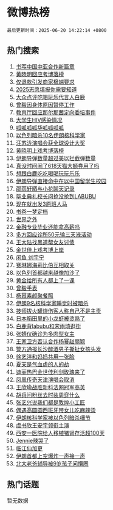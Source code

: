 # 微博热榜

`最后更新时间：2025-06-20 14:22:14 +0800`

## 热门搜索

1. [书写中国中亚合作新篇章](https://m.weibo.cn/search?containerid=100103type%3D1%26t%3D10%26q%3D%23%E4%B9%A6%E5%86%99%E4%B8%AD%E5%9B%BD%E4%B8%AD%E4%BA%9A%E5%90%88%E4%BD%9C%E6%96%B0%E7%AF%87%E7%AB%A0%23&stream_entry_id=51&isnewpage=1&extparam=seat%3D1%26cate%3D10103%26q%3D%2523%25E4%25B9%25A6%25E5%2586%2599%25E4%25B8%25AD%25E5%259B%25BD%25E4%25B8%25AD%25E4%25BA%259A%25E5%2590%2588%25E4%25BD%259C%25E6%2596%25B0%25E7%25AF%2587%25E7%25AB%25A0%2523%26stream_entry_id%3D51%26dgr%3D0%26pos%3D0%26c_type%3D51%26filter_type%3Drealtimehot%26display_time%3D1750400532%26pre_seqid%3D175040053293000559109)
1. [黄晓明回应考博落榜](https://m.weibo.cn/search?containerid=100103type%3D1%26t%3D10%26q%3D%23%E9%BB%84%E6%99%93%E6%98%8E%E5%9B%9E%E5%BA%94%E8%80%83%E5%8D%9A%E8%90%BD%E6%A6%9C%23&stream_entry_id=31&isnewpage=1&extparam=seat%3D1%26cate%3D5001%26dgr%3D0%26stream_entry_id%3D31%26flag%3D1%26pos%3D0%26c_type%3D31%26band_rank%3D1%26filter_type%3Drealtimehot%26q%3D%2523%25E9%25BB%2584%25E6%2599%2593%25E6%2598%258E%25E5%259B%259E%25E5%25BA%2594%25E8%2580%2583%25E5%258D%259A%25E8%2590%25BD%25E6%25A6%259C%2523%26lcate%3D5001%26realpos%3D1%26display_time%3D1750400532%26pre_seqid%3D175040053293000559109)
1. [仅退款引发商家极端要求](https://m.weibo.cn/search?containerid=100103type%3D1%26t%3D10%26q%3D%23%E4%BB%85%E9%80%80%E6%AC%BE%E5%BC%95%E5%8F%91%E5%95%86%E5%AE%B6%E6%9E%81%E7%AB%AF%E8%A6%81%E6%B1%82%23&stream_entry_id=31&isnewpage=1&extparam=seat%3D1%26cate%3D5001%26dgr%3D0%26stream_entry_id%3D31%26flag%3D1%26pos%3D1%26c_type%3D31%26band_rank%3D2%26filter_type%3Drealtimehot%26q%3D%2523%25E4%25BB%2585%25E9%2580%2580%25E6%25AC%25BE%25E5%25BC%2595%25E5%258F%2591%25E5%2595%2586%25E5%25AE%25B6%25E6%259E%2581%25E7%25AB%25AF%25E8%25A6%2581%25E6%25B1%2582%2523%26lcate%3D5001%26realpos%3D2%26display_time%3D1750400532%26pre_seqid%3D175040053293000559109)
1. [2025志愿填报你需要知道](https://m.weibo.cn/search?containerid=100103type%3D1%26t%3D10%26q%3D%232025%E5%BF%97%E6%84%BF%E5%A1%AB%E6%8A%A5%E4%BD%A0%E9%9C%80%E8%A6%81%E7%9F%A5%E9%81%93%23&stream_entry_id=31&isnewpage=1&extparam=seat%3D1%26cate%3D5001%26dgr%3D0%26stream_entry_id%3D31%26flag%3D0%26pos%3D2%26c_type%3D31%26band_rank%3D3%26filter_type%3Drealtimehot%26q%3D%25232025%25E5%25BF%2597%25E6%2584%25BF%25E5%25A1%25AB%25E6%258A%25A5%25E4%25BD%25A0%25E9%259C%2580%25E8%25A6%2581%25E7%259F%25A5%25E9%2581%2593%2523%26lcate%3D5001%26realpos%3D3%26display_time%3D1750400532%26pre_seqid%3D175040053293000559109)
1. [大众点评吃喝玩乐代言人白鹿](https://m.weibo.cn/search?containerid=100103type%3D1%26t%3D10%26q%3D%23%E5%A4%A7%E4%BC%97%E7%82%B9%E8%AF%84%E5%90%83%E5%96%9D%E7%8E%A9%E4%B9%90%E4%BB%A3%E8%A8%80%E4%BA%BA%E7%99%BD%E9%B9%BF%23&stream_entry_id=31&isnewpage=1&extparam=seat%3D1%26cate%3D5001%26dgr%3D0%26pos%3D3%26topic_ad%3D1%26adid%3D290624%26lcate%3D5001%26stream_entry_id%3D31%26band_rank%3D4%26filter_type%3Drealtimehot%26q%3D%2523%25E5%25A4%25A7%25E4%25BC%2597%25E7%2582%25B9%25E8%25AF%2584%25E5%2590%2583%25E5%2596%259D%25E7%258E%25A9%25E4%25B9%2590%25E4%25BB%25A3%25E8%25A8%2580%25E4%25BA%25BA%25E7%2599%25BD%25E9%25B9%25BF%2523%26c_type%3D31%26is_ad_pos%3D1%26display_time%3D1750400532%26pre_seqid%3D175040053293000559109)
1. [曾毅因身体原因暂停工作](https://m.weibo.cn/search?containerid=100103type%3D1%26t%3D10%26q%3D%23%E6%9B%BE%E6%AF%85%E5%9B%A0%E8%BA%AB%E4%BD%93%E5%8E%9F%E5%9B%A0%E6%9A%82%E5%81%9C%E5%B7%A5%E4%BD%9C%23&stream_entry_id=31&isnewpage=1&extparam=seat%3D1%26cate%3D5001%26dgr%3D0%26stream_entry_id%3D31%26flag%3D2%26pos%3D4%26c_type%3D31%26band_rank%3D4%26filter_type%3Drealtimehot%26q%3D%2523%25E6%259B%25BE%25E6%25AF%2585%25E5%259B%25A0%25E8%25BA%25AB%25E4%25BD%2593%25E5%258E%259F%25E5%259B%25A0%25E6%259A%2582%25E5%2581%259C%25E5%25B7%25A5%25E4%25BD%259C%2523%26lcate%3D5001%26realpos%3D4%26display_time%3D1750400532%26pre_seqid%3D175040053293000559109)
1. [教育厅回应那尔那茜定向委培事件](https://m.weibo.cn/search?containerid=100103type%3D1%26t%3D10%26q%3D%23%E6%95%99%E8%82%B2%E5%8E%85%E5%9B%9E%E5%BA%94%E9%82%A3%E5%B0%94%E9%82%A3%E8%8C%9C%E5%AE%9A%E5%90%91%E5%A7%94%E5%9F%B9%E4%BA%8B%E4%BB%B6%23&stream_entry_id=31&isnewpage=1&extparam=seat%3D1%26cate%3D5001%26dgr%3D0%26stream_entry_id%3D31%26flag%3D0%26pos%3D5%26c_type%3D31%26band_rank%3D5%26filter_type%3Drealtimehot%26q%3D%2523%25E6%2595%2599%25E8%2582%25B2%25E5%258E%2585%25E5%259B%259E%25E5%25BA%2594%25E9%2582%25A3%25E5%25B0%2594%25E9%2582%25A3%25E8%258C%259C%25E5%25AE%259A%25E5%2590%2591%25E5%25A7%2594%25E5%259F%25B9%25E4%25BA%258B%25E4%25BB%25B6%2523%26lcate%3D5001%26realpos%3D5%26display_time%3D1750400532%26pre_seqid%3D175040053293000559109)
1. [大学生HIV感染情况](https://m.weibo.cn/search?containerid=100103type%3D1%26t%3D10%26q%3D%E5%A4%A7%E5%AD%A6%E7%94%9FHIV%E6%84%9F%E6%9F%93%E6%83%85%E5%86%B5&stream_entry_id=31&isnewpage=1&extparam=seat%3D1%26cate%3D5001%26dgr%3D0%26stream_entry_id%3D31%26flag%3D2%26pos%3D6%26c_type%3D31%26band_rank%3D6%26filter_type%3Drealtimehot%26q%3D%25E5%25A4%25A7%25E5%25AD%25A6%25E7%2594%259FHIV%25E6%2584%259F%25E6%259F%2593%25E6%2583%2585%25E5%2586%25B5%26lcate%3D5001%26realpos%3D6%26display_time%3D1750400532%26pre_seqid%3D175040053293000559109)
1. [呱呱呱呱华呱呱呱呱](https://m.weibo.cn/search?containerid=100103type%3D1%26t%3D10%26q%3D%23%E5%91%B1%E5%91%B1%E5%91%B1%E5%91%B1%E5%8D%8E%E5%91%B1%E5%91%B1%E5%91%B1%E5%91%B1%23&stream_entry_id=31&isnewpage=1&extparam=seat%3D1%26cate%3D5001%26dgr%3D0%26pos%3D7%26topic_ad%3D1%26adid%3D290622%26lcate%3D5001%26stream_entry_id%3D31%26band_rank%3D7%26filter_type%3Drealtimehot%26q%3D%2523%25E5%2591%25B1%25E5%2591%25B1%25E5%2591%25B1%25E5%2591%25B1%25E5%258D%258E%25E5%2591%25B1%25E5%2591%25B1%25E5%2591%25B1%25E5%2591%25B1%2523%26c_type%3D31%26is_ad_pos%3D1%26display_time%3D1750400532%26pre_seqid%3D175040053293000559109)
1. [以色列暗杀10名伊朗核科学家](https://m.weibo.cn/search?containerid=100103type%3D1%26t%3D10%26q%3D%23%E4%BB%A5%E8%89%B2%E5%88%97%E6%9A%97%E6%9D%8010%E5%90%8D%E4%BC%8A%E6%9C%97%E6%A0%B8%E7%A7%91%E5%AD%A6%E5%AE%B6%23&stream_entry_id=31&isnewpage=1&extparam=seat%3D1%26cate%3D5001%26dgr%3D0%26stream_entry_id%3D31%26flag%3D0%26pos%3D8%26c_type%3D31%26band_rank%3D7%26filter_type%3Drealtimehot%26q%3D%2523%25E4%25BB%25A5%25E8%2589%25B2%25E5%2588%2597%25E6%259A%2597%25E6%259D%258010%25E5%2590%258D%25E4%25BC%258A%25E6%259C%2597%25E6%25A0%25B8%25E7%25A7%2591%25E5%25AD%25A6%25E5%25AE%25B6%2523%26lcate%3D5001%26realpos%3D7%26display_time%3D1750400532%26pre_seqid%3D175040053293000559109)
1. [汪苏泷演唱会获全球设计大奖](https://m.weibo.cn/search?containerid=100103type%3D1%26t%3D10%26q%3D%23%E6%B1%AA%E8%8B%8F%E6%B3%B7%E6%BC%94%E5%94%B1%E4%BC%9A%E8%8E%B7%E5%85%A8%E7%90%83%E8%AE%BE%E8%AE%A1%E5%A4%A7%E5%A5%96%23&stream_entry_id=31&isnewpage=1&extparam=seat%3D1%26cate%3D5001%26dgr%3D0%26stream_entry_id%3D31%26flag%3D0%26pos%3D9%26c_type%3D31%26band_rank%3D8%26filter_type%3Drealtimehot%26q%3D%2523%25E6%25B1%25AA%25E8%258B%258F%25E6%25B3%25B7%25E6%25BC%2594%25E5%2594%25B1%25E4%25BC%259A%25E8%258E%25B7%25E5%2585%25A8%25E7%2590%2583%25E8%25AE%25BE%25E8%25AE%25A1%25E5%25A4%25A7%25E5%25A5%2596%2523%26lcate%3D5001%26realpos%3D8%26display_time%3D1750400532%26pre_seqid%3D175040053293000559109)
1. [黄晓明上戏考博落榜](https://m.weibo.cn/search?containerid=100103type%3D1%26t%3D10%26q%3D%23%E9%BB%84%E6%99%93%E6%98%8E%E4%B8%8A%E6%88%8F%E8%80%83%E5%8D%9A%E8%90%BD%E6%A6%9C%23&stream_entry_id=31&isnewpage=1&extparam=seat%3D1%26cate%3D5001%26dgr%3D0%26stream_entry_id%3D31%26flag%3D0%26pos%3D10%26c_type%3D31%26band_rank%3D9%26filter_type%3Drealtimehot%26q%3D%2523%25E9%25BB%2584%25E6%2599%2593%25E6%2598%258E%25E4%25B8%258A%25E6%2588%258F%25E8%2580%2583%25E5%258D%259A%25E8%2590%25BD%25E6%25A6%259C%2523%26lcate%3D5001%26realpos%3D9%26display_time%3D1750400532%26pre_seqid%3D175040053293000559109)
1. [伊朗导弹数量超过美以拦截弹数量](https://m.weibo.cn/search?containerid=100103type%3D1%26t%3D10%26q%3D%23%E4%BC%8A%E6%9C%97%E5%AF%BC%E5%BC%B9%E6%95%B0%E9%87%8F%E8%B6%85%E8%BF%87%E7%BE%8E%E4%BB%A5%E6%8B%A6%E6%88%AA%E5%BC%B9%E6%95%B0%E9%87%8F%23&stream_entry_id=31&isnewpage=1&extparam=seat%3D1%26cate%3D5001%26dgr%3D0%26stream_entry_id%3D31%26flag%3D0%26pos%3D11%26c_type%3D31%26band_rank%3D10%26filter_type%3Drealtimehot%26q%3D%2523%25E4%25BC%258A%25E6%259C%2597%25E5%25AF%25BC%25E5%25BC%25B9%25E6%2595%25B0%25E9%2587%258F%25E8%25B6%2585%25E8%25BF%2587%25E7%25BE%258E%25E4%25BB%25A5%25E6%258B%25A6%25E6%2588%25AA%25E5%25BC%25B9%25E6%2595%25B0%25E9%2587%258F%2523%26lcate%3D5001%26realpos%3D10%26display_time%3D1750400532%26pre_seqid%3D175040053293000559109)
1. [真没时间闹了618天猫大额券用了吗](https://m.weibo.cn/search?containerid=100103type%3D1%26t%3D10%26q%3D%23%E7%9C%9F%E6%B2%A1%E6%97%B6%E9%97%B4%E9%97%B9%E4%BA%86618%E5%A4%A9%E7%8C%AB%E5%A4%A7%E9%A2%9D%E5%88%B8%E7%94%A8%E4%BA%86%E5%90%97%23&stream_entry_id=31&isnewpage=1&extparam=seat%3D1%26cate%3D5001%26dgr%3D0%26stream_entry_id%3D31%26flag%3D1%26pos%3D12%26c_type%3D31%26band_rank%3D11%26filter_type%3Drealtimehot%26q%3D%2523%25E7%259C%259F%25E6%25B2%25A1%25E6%2597%25B6%25E9%2597%25B4%25E9%2597%25B9%25E4%25BA%2586618%25E5%25A4%25A9%25E7%258C%25AB%25E5%25A4%25A7%25E9%25A2%259D%25E5%2588%25B8%25E7%2594%25A8%25E4%25BA%2586%25E5%2590%2597%2523%26lcate%3D5001%26realpos%3D11%26display_time%3D1750400532%26pre_seqid%3D175040053293000559109)
1. [想跟白鹿吃吃喝喝玩玩乐乐](https://m.weibo.cn/search?containerid=100103type%3D1%26t%3D10%26q%3D%23%E6%83%B3%E8%B7%9F%E7%99%BD%E9%B9%BF%E5%90%83%E5%90%83%E5%96%9D%E5%96%9D%E7%8E%A9%E7%8E%A9%E4%B9%90%E4%B9%90%23&stream_entry_id=31&isnewpage=1&extparam=seat%3D1%26cate%3D5001%26dgr%3D0%26stream_entry_id%3D31%26flag%3D1%26pos%3D13%26c_type%3D31%26band_rank%3D12%26filter_type%3Drealtimehot%26q%3D%2523%25E6%2583%25B3%25E8%25B7%259F%25E7%2599%25BD%25E9%25B9%25BF%25E5%2590%2583%25E5%2590%2583%25E5%2596%259D%25E5%2596%259D%25E7%258E%25A9%25E7%258E%25A9%25E4%25B9%2590%25E4%25B9%2590%2523%26lcate%3D5001%26realpos%3D12%26display_time%3D1750400532%26pre_seqid%3D175040053293000559109)
1. [伊朗导弹直接命中在以中国留学生校园](https://m.weibo.cn/search?containerid=100103type%3D1%26t%3D10%26q%3D%23%E4%BC%8A%E6%9C%97%E5%AF%BC%E5%BC%B9%E7%9B%B4%E6%8E%A5%E5%91%BD%E4%B8%AD%E5%9C%A8%E4%BB%A5%E4%B8%AD%E5%9B%BD%E7%95%99%E5%AD%A6%E7%94%9F%E6%A0%A1%E5%9B%AD%23&stream_entry_id=31&isnewpage=1&extparam=seat%3D1%26cate%3D5001%26dgr%3D0%26stream_entry_id%3D31%26flag%3D1%26pos%3D14%26c_type%3D31%26band_rank%3D13%26filter_type%3Drealtimehot%26q%3D%2523%25E4%25BC%258A%25E6%259C%2597%25E5%25AF%25BC%25E5%25BC%25B9%25E7%259B%25B4%25E6%258E%25A5%25E5%2591%25BD%25E4%25B8%25AD%25E5%259C%25A8%25E4%25BB%25A5%25E4%25B8%25AD%25E5%259B%25BD%25E7%2595%2599%25E5%25AD%25A6%25E7%2594%259F%25E6%25A0%25A1%25E5%259B%25AD%2523%26lcate%3D5001%26realpos%3D13%26display_time%3D1750400532%26pre_seqid%3D175040053293000559109)
1. [邵雨轩晒与小花聊天记录](https://m.weibo.cn/search?containerid=100103type%3D1%26t%3D10%26q%3D%23%E9%82%B5%E9%9B%A8%E8%BD%A9%E6%99%92%E4%B8%8E%E5%B0%8F%E8%8A%B1%E8%81%8A%E5%A4%A9%E8%AE%B0%E5%BD%95%23&stream_entry_id=31&isnewpage=1&extparam=seat%3D1%26cate%3D5001%26dgr%3D0%26stream_entry_id%3D31%26flag%3D1%26pos%3D15%26c_type%3D31%26band_rank%3D14%26filter_type%3Drealtimehot%26q%3D%2523%25E9%2582%25B5%25E9%259B%25A8%25E8%25BD%25A9%25E6%2599%2592%25E4%25B8%258E%25E5%25B0%258F%25E8%258A%25B1%25E8%2581%258A%25E5%25A4%25A9%25E8%25AE%25B0%25E5%25BD%2595%2523%26lcate%3D5001%26realpos%3D14%26display_time%3D1750400532%26pre_seqid%3D175040053293000559109)
1. [毕业典礼校长问抢没抢到LABUBU](https://m.weibo.cn/search?containerid=100103type%3D1%26t%3D10%26q%3D%23%E6%AF%95%E4%B8%9A%E5%85%B8%E7%A4%BC%E6%A0%A1%E9%95%BF%E9%97%AE%E6%8A%A2%E6%B2%A1%E6%8A%A2%E5%88%B0LABUBU%23&stream_entry_id=31&isnewpage=1&extparam=seat%3D1%26cate%3D5001%26dgr%3D0%26stream_entry_id%3D31%26flag%3D1%26pos%3D16%26c_type%3D31%26band_rank%3D15%26filter_type%3Drealtimehot%26q%3D%2523%25E6%25AF%2595%25E4%25B8%259A%25E5%2585%25B8%25E7%25A4%25BC%25E6%25A0%25A1%25E9%2595%25BF%25E9%2597%25AE%25E6%258A%25A2%25E6%25B2%25A1%25E6%258A%25A2%25E5%2588%25B0LABUBU%2523%26lcate%3D5001%26realpos%3D15%26display_time%3D1750400532%26pre_seqid%3D175040053293000559109)
1. [现在就出发3原班人马](https://m.weibo.cn/search?containerid=100103type%3D1%26t%3D10%26q%3D%E7%8E%B0%E5%9C%A8%E5%B0%B1%E5%87%BA%E5%8F%913%E5%8E%9F%E7%8F%AD%E4%BA%BA%E9%A9%AC&stream_entry_id=31&isnewpage=1&extparam=seat%3D1%26cate%3D5001%26dgr%3D0%26stream_entry_id%3D31%26flag%3D0%26pos%3D17%26c_type%3D31%26band_rank%3D16%26filter_type%3Drealtimehot%26q%3D%25E7%258E%25B0%25E5%259C%25A8%25E5%25B0%25B1%25E5%2587%25BA%25E5%258F%25913%25E5%258E%259F%25E7%258F%25AD%25E4%25BA%25BA%25E9%25A9%25AC%26lcate%3D5001%26realpos%3D16%26display_time%3D1750400532%26pre_seqid%3D175040053293000559109)
1. [书卷一梦定档](https://m.weibo.cn/search?containerid=100103type%3D1%26t%3D10%26q%3D%23%E4%B9%A6%E5%8D%B7%E4%B8%80%E6%A2%A6%E5%AE%9A%E6%A1%A3%23&stream_entry_id=31&isnewpage=1&extparam=seat%3D1%26cate%3D5001%26dgr%3D0%26stream_entry_id%3D31%26flag%3D0%26pos%3D18%26c_type%3D31%26band_rank%3D17%26filter_type%3Drealtimehot%26q%3D%2523%25E4%25B9%25A6%25E5%258D%25B7%25E4%25B8%2580%25E6%25A2%25A6%25E5%25AE%259A%25E6%25A1%25A3%2523%26lcate%3D5001%26realpos%3D17%26display_time%3D1750400532%26pre_seqid%3D175040053293000559109)
1. [世界之外](https://m.weibo.cn/search?containerid=100103type%3D1%26t%3D10%26q%3D%E4%B8%96%E7%95%8C%E4%B9%8B%E5%A4%96&stream_entry_id=31&isnewpage=1&extparam=seat%3D1%26cate%3D5001%26dgr%3D0%26stream_entry_id%3D31%26flag%3D1%26pos%3D19%26c_type%3D31%26band_rank%3D18%26filter_type%3Drealtimehot%26q%3D%25E4%25B8%2596%25E7%2595%258C%25E4%25B9%258B%25E5%25A4%2596%26lcate%3D5001%26realpos%3D18%26display_time%3D1750400532%26pre_seqid%3D175040053293000559109)
1. [金融专业毕业还能拿高薪吗](https://m.weibo.cn/search?containerid=100103type%3D1%26t%3D10%26q%3D%E9%87%91%E8%9E%8D%E4%B8%93%E4%B8%9A%E6%AF%95%E4%B8%9A%E8%BF%98%E8%83%BD%E6%8B%BF%E9%AB%98%E8%96%AA%E5%90%97&stream_entry_id=31&isnewpage=1&extparam=seat%3D1%26cate%3D5001%26dgr%3D0%26stream_entry_id%3D31%26flag%3D1%26pos%3D20%26c_type%3D31%26band_rank%3D19%26filter_type%3Drealtimehot%26q%3D%25E9%2587%2591%25E8%259E%258D%25E4%25B8%2593%25E4%25B8%259A%25E6%25AF%2595%25E4%25B8%259A%25E8%25BF%2598%25E8%2583%25BD%25E6%258B%25BF%25E9%25AB%2598%25E8%2596%25AA%25E5%2590%2597%26lcate%3D5001%26realpos%3D19%26display_time%3D1750400532%26pre_seqid%3D175040053293000559109)
1. [多方回应诊所50元输三天液活动](https://m.weibo.cn/search?containerid=100103type%3D1%26t%3D10%26q%3D%23%E5%A4%9A%E6%96%B9%E5%9B%9E%E5%BA%94%E8%AF%8A%E6%89%8050%E5%85%83%E8%BE%93%E4%B8%89%E5%A4%A9%E6%B6%B2%E6%B4%BB%E5%8A%A8%23&stream_entry_id=31&isnewpage=1&extparam=seat%3D1%26cate%3D5001%26dgr%3D0%26stream_entry_id%3D31%26flag%3D1%26pos%3D21%26c_type%3D31%26band_rank%3D20%26filter_type%3Drealtimehot%26q%3D%2523%25E5%25A4%259A%25E6%2596%25B9%25E5%259B%259E%25E5%25BA%2594%25E8%25AF%258A%25E6%2589%258050%25E5%2585%2583%25E8%25BE%2593%25E4%25B8%2589%25E5%25A4%25A9%25E6%25B6%25B2%25E6%25B4%25BB%25E5%258A%25A8%2523%26lcate%3D5001%26realpos%3D20%26display_time%3D1750400532%26pre_seqid%3D175040053293000559109)
1. [王大陆找黑道帮女友讨债](https://m.weibo.cn/search?containerid=100103type%3D1%26t%3D10%26q%3D%23%E7%8E%8B%E5%A4%A7%E9%99%86%E6%89%BE%E9%BB%91%E9%81%93%E5%B8%AE%E5%A5%B3%E5%8F%8B%E8%AE%A8%E5%80%BA%23&stream_entry_id=31&isnewpage=1&extparam=seat%3D1%26cate%3D5001%26dgr%3D0%26stream_entry_id%3D31%26flag%3D2%26pos%3D22%26c_type%3D31%26band_rank%3D21%26filter_type%3Drealtimehot%26q%3D%2523%25E7%258E%258B%25E5%25A4%25A7%25E9%2599%2586%25E6%2589%25BE%25E9%25BB%2591%25E9%2581%2593%25E5%25B8%25AE%25E5%25A5%25B3%25E5%258F%258B%25E8%25AE%25A8%25E5%2580%25BA%2523%26lcate%3D5001%26realpos%3D21%26display_time%3D1750400532%26pre_seqid%3D175040053293000559109)
1. [金世佳上戏考博上岸](https://m.weibo.cn/search?containerid=100103type%3D1%26t%3D10%26q%3D%23%E9%87%91%E4%B8%96%E4%BD%B3%E4%B8%8A%E6%88%8F%E8%80%83%E5%8D%9A%E4%B8%8A%E5%B2%B8%23&stream_entry_id=31&isnewpage=1&extparam=seat%3D1%26cate%3D5001%26dgr%3D0%26stream_entry_id%3D31%26flag%3D1%26pos%3D23%26c_type%3D31%26band_rank%3D22%26filter_type%3Drealtimehot%26q%3D%2523%25E9%2587%2591%25E4%25B8%2596%25E4%25BD%25B3%25E4%25B8%258A%25E6%2588%258F%25E8%2580%2583%25E5%258D%259A%25E4%25B8%258A%25E5%25B2%25B8%2523%26lcate%3D5001%26realpos%3D22%26display_time%3D1750400532%26pre_seqid%3D175040053293000559109)
1. [闲鱼 刘宇宁](https://m.weibo.cn/search?containerid=100103type%3D1%26t%3D10%26q%3D%E9%97%B2%E9%B1%BC+%E5%88%98%E5%AE%87%E5%AE%81&stream_entry_id=31&isnewpage=1&extparam=seat%3D1%26cate%3D5001%26dgr%3D0%26stream_entry_id%3D31%26flag%3D2%26pos%3D24%26c_type%3D31%26band_rank%3D23%26filter_type%3Drealtimehot%26q%3D%25E9%2597%25B2%25E9%25B1%25BC%2520%25E5%2588%2598%25E5%25AE%2587%25E5%25AE%2581%26lcate%3D5001%26realpos%3D23%26display_time%3D1750400532%26pre_seqid%3D175040053293000559109)
1. [赛琳娜海莉比伯互相取关](https://m.weibo.cn/search?containerid=100103type%3D1%26t%3D10%26q%3D%23%E8%B5%9B%E7%90%B3%E5%A8%9C%E6%B5%B7%E8%8E%89%E6%AF%94%E4%BC%AF%E4%BA%92%E7%9B%B8%E5%8F%96%E5%85%B3%23&stream_entry_id=31&isnewpage=1&extparam=seat%3D1%26cate%3D5001%26dgr%3D0%26stream_entry_id%3D31%26flag%3D1%26pos%3D25%26c_type%3D31%26band_rank%3D24%26filter_type%3Drealtimehot%26q%3D%2523%25E8%25B5%259B%25E7%2590%25B3%25E5%25A8%259C%25E6%25B5%25B7%25E8%258E%2589%25E6%25AF%2594%25E4%25BC%25AF%25E4%25BA%2592%25E7%259B%25B8%25E5%258F%2596%25E5%2585%25B3%2523%26lcate%3D5001%26realpos%3D24%26display_time%3D1750400532%26pre_seqid%3D175040053293000559109)
1. [以色列首都越来越像加沙了](https://m.weibo.cn/search?containerid=100103type%3D1%26t%3D10%26q%3D%E4%BB%A5%E8%89%B2%E5%88%97%E9%A6%96%E9%83%BD%E8%B6%8A%E6%9D%A5%E8%B6%8A%E5%83%8F%E5%8A%A0%E6%B2%99%E4%BA%86&stream_entry_id=31&isnewpage=1&extparam=seat%3D1%26cate%3D5001%26dgr%3D0%26stream_entry_id%3D31%26flag%3D0%26pos%3D26%26c_type%3D31%26band_rank%3D25%26filter_type%3Drealtimehot%26q%3D%25E4%25BB%25A5%25E8%2589%25B2%25E5%2588%2597%25E9%25A6%2596%25E9%2583%25BD%25E8%25B6%258A%25E6%259D%25A5%25E8%25B6%258A%25E5%2583%258F%25E5%258A%25A0%25E6%25B2%2599%25E4%25BA%2586%26lcate%3D5001%26realpos%3D25%26display_time%3D1750400532%26pre_seqid%3D175040053293000559109)
1. [黄金给所有人都上了一课](https://m.weibo.cn/search?containerid=100103type%3D1%26t%3D10%26q%3D%E9%BB%84%E9%87%91%E7%BB%99%E6%89%80%E6%9C%89%E4%BA%BA%E9%83%BD%E4%B8%8A%E4%BA%86%E4%B8%80%E8%AF%BE&stream_entry_id=31&isnewpage=1&extparam=seat%3D1%26cate%3D5001%26dgr%3D0%26stream_entry_id%3D31%26flag%3D0%26pos%3D27%26c_type%3D31%26band_rank%3D26%26filter_type%3Drealtimehot%26q%3D%25E9%25BB%2584%25E9%2587%2591%25E7%25BB%2599%25E6%2589%2580%25E6%259C%2589%25E4%25BA%25BA%25E9%2583%25BD%25E4%25B8%258A%25E4%25BA%2586%25E4%25B8%2580%25E8%25AF%25BE%26lcate%3D5001%26realpos%3D26%26display_time%3D1750400532%26pre_seqid%3D175040053293000559109)
1. [曾毅手表](https://m.weibo.cn/search?containerid=100103type%3D1%26t%3D10%26q%3D%E6%9B%BE%E6%AF%85%E6%89%8B%E8%A1%A8&stream_entry_id=31&isnewpage=1&extparam=seat%3D1%26cate%3D5001%26dgr%3D0%26stream_entry_id%3D31%26flag%3D0%26pos%3D28%26c_type%3D31%26band_rank%3D27%26filter_type%3Drealtimehot%26q%3D%25E6%259B%25BE%25E6%25AF%2585%25E6%2589%258B%25E8%25A1%25A8%26lcate%3D5001%26realpos%3D27%26display_time%3D1750400532%26pre_seqid%3D175040053293000559109)
1. [杨幂素颜聚餐照](https://m.weibo.cn/search?containerid=100103type%3D1%26t%3D10%26q%3D%23%E6%9D%A8%E5%B9%82%E7%B4%A0%E9%A2%9C%E8%81%9A%E9%A4%90%E7%85%A7%23&stream_entry_id=31&isnewpage=1&extparam=seat%3D1%26cate%3D5001%26dgr%3D0%26stream_entry_id%3D31%26flag%3D1%26pos%3D29%26c_type%3D31%26band_rank%3D28%26filter_type%3Drealtimehot%26q%3D%2523%25E6%259D%25A8%25E5%25B9%2582%25E7%25B4%25A0%25E9%25A2%259C%25E8%2581%259A%25E9%25A4%2590%25E7%2585%25A7%2523%26lcate%3D5001%26realpos%3D28%26display_time%3D1750400532%26pre_seqid%3D175040053293000559109)
1. [伊朗9名核科学家睡觉时被暗杀](https://m.weibo.cn/search?containerid=100103type%3D1%26t%3D10%26q%3D%23%E4%BC%8A%E6%9C%979%E5%90%8D%E6%A0%B8%E7%A7%91%E5%AD%A6%E5%AE%B6%E7%9D%A1%E8%A7%89%E6%97%B6%E8%A2%AB%E6%9A%97%E6%9D%80%23&stream_entry_id=31&isnewpage=1&extparam=seat%3D1%26cate%3D5001%26dgr%3D0%26stream_entry_id%3D31%26flag%3D0%26pos%3D30%26c_type%3D31%26band_rank%3D29%26filter_type%3Drealtimehot%26q%3D%2523%25E4%25BC%258A%25E6%259C%25979%25E5%2590%258D%25E6%25A0%25B8%25E7%25A7%2591%25E5%25AD%25A6%25E5%25AE%25B6%25E7%259D%25A1%25E8%25A7%2589%25E6%2597%25B6%25E8%25A2%25AB%25E6%259A%2597%25E6%259D%2580%2523%26lcate%3D5001%26realpos%3D29%26display_time%3D1750400532%26pre_seqid%3D175040053293000559109)
1. [技师拔火罐烧伤客人称自己不是主责](https://m.weibo.cn/search?containerid=100103type%3D1%26t%3D10%26q%3D%23%E6%8A%80%E5%B8%88%E6%8B%94%E7%81%AB%E7%BD%90%E7%83%A7%E4%BC%A4%E5%AE%A2%E4%BA%BA%E7%A7%B0%E8%87%AA%E5%B7%B1%E4%B8%8D%E6%98%AF%E4%B8%BB%E8%B4%A3%23&stream_entry_id=31&isnewpage=1&extparam=seat%3D1%26cate%3D5001%26dgr%3D0%26stream_entry_id%3D31%26flag%3D1%26pos%3D31%26c_type%3D31%26band_rank%3D30%26filter_type%3Drealtimehot%26q%3D%2523%25E6%258A%2580%25E5%25B8%2588%25E6%258B%2594%25E7%2581%25AB%25E7%25BD%2590%25E7%2583%25A7%25E4%25BC%25A4%25E5%25AE%25A2%25E4%25BA%25BA%25E7%25A7%25B0%25E8%2587%25AA%25E5%25B7%25B1%25E4%25B8%258D%25E6%2598%25AF%25E4%25B8%25BB%25E8%25B4%25A3%2523%26lcate%3D5001%26realpos%3D30%26display_time%3D1750400532%26pre_seqid%3D175040053293000559109)
1. [日本稻田里的小龙虾被烫熟了](https://m.weibo.cn/search?containerid=100103type%3D1%26t%3D10%26q%3D%23%E6%97%A5%E6%9C%AC%E7%A8%BB%E7%94%B0%E9%87%8C%E7%9A%84%E5%B0%8F%E9%BE%99%E8%99%BE%E8%A2%AB%E7%83%AB%E7%86%9F%E4%BA%86%23&stream_entry_id=31&isnewpage=1&extparam=seat%3D1%26cate%3D5001%26dgr%3D0%26stream_entry_id%3D31%26flag%3D0%26pos%3D32%26c_type%3D31%26band_rank%3D31%26filter_type%3Drealtimehot%26q%3D%2523%25E6%2597%25A5%25E6%259C%25AC%25E7%25A8%25BB%25E7%2594%25B0%25E9%2587%258C%25E7%259A%2584%25E5%25B0%258F%25E9%25BE%2599%25E8%2599%25BE%25E8%25A2%25AB%25E7%2583%25AB%25E7%2586%259F%25E4%25BA%2586%2523%26lcate%3D5001%26realpos%3D31%26display_time%3D1750400532%26pre_seqid%3D175040053293000559109)
1. [白鹿背labubu和宋雨琦逛街](https://m.weibo.cn/search?containerid=100103type%3D1%26t%3D10%26q%3D%23%E7%99%BD%E9%B9%BF%E8%83%8Clabubu%E5%92%8C%E5%AE%8B%E9%9B%A8%E7%90%A6%E9%80%9B%E8%A1%97%23&stream_entry_id=31&isnewpage=1&extparam=seat%3D1%26cate%3D5001%26dgr%3D0%26stream_entry_id%3D31%26flag%3D1%26pos%3D33%26c_type%3D31%26band_rank%3D32%26filter_type%3Drealtimehot%26q%3D%2523%25E7%2599%25BD%25E9%25B9%25BF%25E8%2583%258Clabubu%25E5%2592%258C%25E5%25AE%258B%25E9%259B%25A8%25E7%2590%25A6%25E9%2580%259B%25E8%25A1%2597%2523%26lcate%3D5001%26realpos%3D32%26display_time%3D1750400532%26pre_seqid%3D175040053293000559109)
1. [张婧仪确诊为多肉型女主](https://m.weibo.cn/search?containerid=100103type%3D1%26t%3D10%26q%3D%E5%BC%A0%E5%A9%A7%E4%BB%AA%E7%A1%AE%E8%AF%8A%E4%B8%BA%E5%A4%9A%E8%82%89%E5%9E%8B%E5%A5%B3%E4%B8%BB&stream_entry_id=31&isnewpage=1&extparam=seat%3D1%26cate%3D5001%26dgr%3D0%26stream_entry_id%3D31%26flag%3D1%26pos%3D34%26c_type%3D31%26band_rank%3D33%26filter_type%3Drealtimehot%26q%3D%25E5%25BC%25A0%25E5%25A9%25A7%25E4%25BB%25AA%25E7%25A1%25AE%25E8%25AF%258A%25E4%25B8%25BA%25E5%25A4%259A%25E8%2582%2589%25E5%259E%258B%25E5%25A5%25B3%25E4%25B8%25BB%26lcate%3D5001%26realpos%3D33%26display_time%3D1750400532%26pre_seqid%3D175040053293000559109)
1. [王家卫方否认合作杨幂赵丽颖](https://m.weibo.cn/search?containerid=100103type%3D1%26t%3D10%26q%3D%23%E7%8E%8B%E5%AE%B6%E5%8D%AB%E6%96%B9%E5%90%A6%E8%AE%A4%E5%90%88%E4%BD%9C%E6%9D%A8%E5%B9%82%E8%B5%B5%E4%B8%BD%E9%A2%96%23&stream_entry_id=31&isnewpage=1&extparam=seat%3D1%26cate%3D5001%26dgr%3D0%26stream_entry_id%3D31%26flag%3D1%26pos%3D35%26c_type%3D31%26band_rank%3D34%26filter_type%3Drealtimehot%26q%3D%2523%25E7%258E%258B%25E5%25AE%25B6%25E5%258D%25AB%25E6%2596%25B9%25E5%2590%25A6%25E8%25AE%25A4%25E5%2590%2588%25E4%25BD%259C%25E6%259D%25A8%25E5%25B9%2582%25E8%25B5%25B5%25E4%25B8%25BD%25E9%25A2%2596%2523%26lcate%3D5001%26realpos%3D34%26display_time%3D1750400532%26pre_seqid%3D175040053293000559109)
1. [警方通报长沙醉酒男子撕扯女孩头发](https://m.weibo.cn/search?containerid=100103type%3D1%26t%3D10%26q%3D%23%E8%AD%A6%E6%96%B9%E9%80%9A%E6%8A%A5%E9%95%BF%E6%B2%99%E9%86%89%E9%85%92%E7%94%B7%E5%AD%90%E6%92%95%E6%89%AF%E5%A5%B3%E5%AD%A9%E5%A4%B4%E5%8F%91%23&stream_entry_id=31&isnewpage=1&extparam=seat%3D1%26cate%3D5001%26dgr%3D0%26stream_entry_id%3D31%26flag%3D1%26pos%3D36%26c_type%3D31%26band_rank%3D35%26filter_type%3Drealtimehot%26q%3D%2523%25E8%25AD%25A6%25E6%2596%25B9%25E9%2580%259A%25E6%258A%25A5%25E9%2595%25BF%25E6%25B2%2599%25E9%2586%2589%25E9%2585%2592%25E7%2594%25B7%25E5%25AD%2590%25E6%2592%2595%25E6%2589%25AF%25E5%25A5%25B3%25E5%25AD%25A9%25E5%25A4%25B4%25E5%258F%2591%2523%26lcate%3D5001%26realpos%3D35%26display_time%3D1750400532%26pre_seqid%3D175040053293000559109)
1. [徐艺洋和妈妈共用一张脸](https://m.weibo.cn/search?containerid=100103type%3D1%26t%3D10%26q%3D%23%E5%BE%90%E8%89%BA%E6%B4%8B%E5%92%8C%E5%A6%88%E5%A6%88%E5%85%B1%E7%94%A8%E4%B8%80%E5%BC%A0%E8%84%B8%23&stream_entry_id=31&isnewpage=1&extparam=seat%3D1%26cate%3D5001%26dgr%3D0%26stream_entry_id%3D31%26flag%3D1%26pos%3D37%26c_type%3D31%26band_rank%3D36%26filter_type%3Drealtimehot%26q%3D%2523%25E5%25BE%2590%25E8%2589%25BA%25E6%25B4%258B%25E5%2592%258C%25E5%25A6%2588%25E5%25A6%2588%25E5%2585%25B1%25E7%2594%25A8%25E4%25B8%2580%25E5%25BC%25A0%25E8%2584%25B8%2523%26lcate%3D5001%26realpos%3D36%26display_time%3D1750400532%26pre_seqid%3D175040053293000559109)
1. [夏天是气血虚的人的劫](https://m.weibo.cn/search?containerid=100103type%3D1%26t%3D10%26q%3D%E5%A4%8F%E5%A4%A9%E6%98%AF%E6%B0%94%E8%A1%80%E8%99%9A%E7%9A%84%E4%BA%BA%E7%9A%84%E5%8A%AB&stream_entry_id=31&isnewpage=1&extparam=seat%3D1%26cate%3D5001%26dgr%3D0%26stream_entry_id%3D31%26flag%3D0%26pos%3D38%26c_type%3D31%26band_rank%3D37%26filter_type%3Drealtimehot%26q%3D%25E5%25A4%258F%25E5%25A4%25A9%25E6%2598%25AF%25E6%25B0%2594%25E8%25A1%2580%25E8%2599%259A%25E7%259A%2584%25E4%25BA%25BA%25E7%259A%2584%25E5%258A%25AB%26lcate%3D5001%26realpos%3D37%26display_time%3D1750400532%26pre_seqid%3D175040053293000559109)
1. [迪丽热巴金世佳利剑玫瑰来了](https://m.weibo.cn/search?containerid=100103type%3D1%26t%3D10%26q%3D%23%E8%BF%AA%E4%B8%BD%E7%83%AD%E5%B7%B4%E9%87%91%E4%B8%96%E4%BD%B3%E5%88%A9%E5%89%91%E7%8E%AB%E7%91%B0%E6%9D%A5%E4%BA%86%23&stream_entry_id=31&isnewpage=1&extparam=seat%3D1%26cate%3D5001%26dgr%3D0%26stream_entry_id%3D31%26flag%3D0%26pos%3D39%26c_type%3D31%26band_rank%3D38%26filter_type%3Drealtimehot%26q%3D%2523%25E8%25BF%25AA%25E4%25B8%25BD%25E7%2583%25AD%25E5%25B7%25B4%25E9%2587%2591%25E4%25B8%2596%25E4%25BD%25B3%25E5%2588%25A9%25E5%2589%2591%25E7%258E%25AB%25E7%2591%25B0%25E6%259D%25A5%25E4%25BA%2586%2523%26lcate%3D5001%26realpos%3D38%26display_time%3D1750400532%26pre_seqid%3D175040053293000559109)
1. [凤凰传奇天津演唱会取消](https://m.weibo.cn/search?containerid=100103type%3D1%26t%3D10%26q%3D%23%E5%87%A4%E5%87%B0%E4%BC%A0%E5%A5%87%E5%A4%A9%E6%B4%A5%E6%BC%94%E5%94%B1%E4%BC%9A%E5%8F%96%E6%B6%88%23&stream_entry_id=31&isnewpage=1&extparam=seat%3D1%26cate%3D5001%26dgr%3D0%26stream_entry_id%3D31%26flag%3D0%26pos%3D40%26c_type%3D31%26band_rank%3D39%26filter_type%3Drealtimehot%26q%3D%2523%25E5%2587%25A4%25E5%2587%25B0%25E4%25BC%25A0%25E5%25A5%2587%25E5%25A4%25A9%25E6%25B4%25A5%25E6%25BC%2594%25E5%2594%25B1%25E4%25BC%259A%25E5%258F%2596%25E6%25B6%2588%2523%26lcate%3D5001%26realpos%3D39%26display_time%3D1750400532%26pre_seqid%3D175040053293000559109)
1. [王欣瑜战胜新科法网冠军高芙](https://m.weibo.cn/search?containerid=100103type%3D1%26t%3D10%26q%3D%23%E7%8E%8B%E6%AC%A3%E7%91%9C%E6%88%98%E8%83%9C%E6%96%B0%E7%A7%91%E6%B3%95%E7%BD%91%E5%86%A0%E5%86%9B%E9%AB%98%E8%8A%99%23&stream_entry_id=31&isnewpage=1&extparam=seat%3D1%26cate%3D5001%26dgr%3D0%26stream_entry_id%3D31%26flag%3D1%26pos%3D41%26c_type%3D31%26band_rank%3D40%26filter_type%3Drealtimehot%26q%3D%2523%25E7%258E%258B%25E6%25AC%25A3%25E7%2591%259C%25E6%2588%2598%25E8%2583%259C%25E6%2596%25B0%25E7%25A7%2591%25E6%25B3%2595%25E7%25BD%2591%25E5%2586%25A0%25E5%2586%259B%25E9%25AB%2598%25E8%258A%2599%2523%26lcate%3D5001%26realpos%3D40%26display_time%3D1750400532%26pre_seqid%3D175040053293000559109)
1. [胡兵问粉丝去时装周穿什么](https://m.weibo.cn/search?containerid=100103type%3D1%26t%3D10%26q%3D%E8%83%A1%E5%85%B5%E9%97%AE%E7%B2%89%E4%B8%9D%E5%8E%BB%E6%97%B6%E8%A3%85%E5%91%A8%E7%A9%BF%E4%BB%80%E4%B9%88&stream_entry_id=31&isnewpage=1&extparam=seat%3D1%26cate%3D5001%26dgr%3D0%26stream_entry_id%3D31%26flag%3D1%26pos%3D42%26c_type%3D31%26band_rank%3D41%26filter_type%3Drealtimehot%26q%3D%25E8%2583%25A1%25E5%2585%25B5%25E9%2597%25AE%25E7%25B2%2589%25E4%25B8%259D%25E5%258E%25BB%25E6%2597%25B6%25E8%25A3%2585%25E5%2591%25A8%25E7%25A9%25BF%25E4%25BB%2580%25E4%25B9%2588%26lcate%3D5001%26realpos%3D41%26display_time%3D1750400532%26pre_seqid%3D175040053293000559109)
1. [张艺兴说我们都是敦煌小工匠](https://m.weibo.cn/search?containerid=100103type%3D1%26t%3D10%26q%3D%23%E5%BC%A0%E8%89%BA%E5%85%B4%E8%AF%B4%E6%88%91%E4%BB%AC%E9%83%BD%E6%98%AF%E6%95%A6%E7%85%8C%E5%B0%8F%E5%B7%A5%E5%8C%A0%23&stream_entry_id=31&isnewpage=1&extparam=seat%3D1%26cate%3D5001%26dgr%3D0%26stream_entry_id%3D31%26flag%3D1%26pos%3D43%26c_type%3D31%26band_rank%3D42%26filter_type%3Drealtimehot%26q%3D%2523%25E5%25BC%25A0%25E8%2589%25BA%25E5%2585%25B4%25E8%25AF%25B4%25E6%2588%2591%25E4%25BB%25AC%25E9%2583%25BD%25E6%2598%25AF%25E6%2595%25A6%25E7%2585%258C%25E5%25B0%258F%25E5%25B7%25A5%25E5%258C%25A0%2523%26lcate%3D5001%26realpos%3D42%26display_time%3D1750400532%26pre_seqid%3D175040053293000559109)
1. [偶遇高圆圆西班牙带女儿吃麻辣烫](https://m.weibo.cn/search?containerid=100103type%3D1%26t%3D10%26q%3D%23%E5%81%B6%E9%81%87%E9%AB%98%E5%9C%86%E5%9C%86%E8%A5%BF%E7%8F%AD%E7%89%99%E5%B8%A6%E5%A5%B3%E5%84%BF%E5%90%83%E9%BA%BB%E8%BE%A3%E7%83%AB%23&stream_entry_id=31&isnewpage=1&extparam=seat%3D1%26cate%3D5001%26dgr%3D0%26stream_entry_id%3D31%26flag%3D1%26pos%3D44%26c_type%3D31%26band_rank%3D43%26filter_type%3Drealtimehot%26q%3D%2523%25E5%2581%25B6%25E9%2581%2587%25E9%25AB%2598%25E5%259C%2586%25E5%259C%2586%25E8%25A5%25BF%25E7%258F%25AD%25E7%2589%2599%25E5%25B8%25A6%25E5%25A5%25B3%25E5%2584%25BF%25E5%2590%2583%25E9%25BA%25BB%25E8%25BE%25A3%25E7%2583%25AB%2523%26lcate%3D5001%26realpos%3D43%26display_time%3D1750400532%26pre_seqid%3D175040053293000559109)
1. [伊朗核科学家被以色列暗杀细节](https://m.weibo.cn/search?containerid=100103type%3D1%26t%3D10%26q%3D%23%E4%BC%8A%E6%9C%97%E6%A0%B8%E7%A7%91%E5%AD%A6%E5%AE%B6%E8%A2%AB%E4%BB%A5%E8%89%B2%E5%88%97%E6%9A%97%E6%9D%80%E7%BB%86%E8%8A%82%23&stream_entry_id=31&isnewpage=1&extparam=seat%3D1%26cate%3D5001%26dgr%3D0%26stream_entry_id%3D31%26flag%3D0%26pos%3D45%26c_type%3D31%26band_rank%3D44%26filter_type%3Drealtimehot%26q%3D%2523%25E4%25BC%258A%25E6%259C%2597%25E6%25A0%25B8%25E7%25A7%2591%25E5%25AD%25A6%25E5%25AE%25B6%25E8%25A2%25AB%25E4%25BB%25A5%25E8%2589%25B2%25E5%2588%2597%25E6%259A%2597%25E6%259D%2580%25E7%25BB%2586%25E8%258A%2582%2523%26lcate%3D5001%26realpos%3D44%26display_time%3D1750400532%26pre_seqid%3D175040053293000559109)
1. [虞书欣王安宇领衔主演](https://m.weibo.cn/search?containerid=100103type%3D1%26t%3D10%26q%3D%23%E8%99%9E%E4%B9%A6%E6%AC%A3%E7%8E%8B%E5%AE%89%E5%AE%87%E9%A2%86%E8%A1%94%E4%B8%BB%E6%BC%94%23&stream_entry_id=31&isnewpage=1&extparam=seat%3D1%26cate%3D5001%26dgr%3D0%26stream_entry_id%3D31%26flag%3D0%26pos%3D46%26c_type%3D31%26band_rank%3D45%26filter_type%3Drealtimehot%26q%3D%2523%25E8%2599%259E%25E4%25B9%25A6%25E6%25AC%25A3%25E7%258E%258B%25E5%25AE%2589%25E5%25AE%2587%25E9%25A2%2586%25E8%25A1%2594%25E4%25B8%25BB%25E6%25BC%2594%2523%26lcate%3D5001%26realpos%3D45%26display_time%3D1750400532%26pre_seqid%3D175040053293000559109)
1. [西安一医院给人移植猪肾存活超100天](https://m.weibo.cn/search?containerid=100103type%3D1%26t%3D10%26q%3D%23%E8%A5%BF%E5%AE%89%E4%B8%80%E5%8C%BB%E9%99%A2%E7%BB%99%E4%BA%BA%E7%A7%BB%E6%A4%8D%E7%8C%AA%E8%82%BE%E5%AD%98%E6%B4%BB%E8%B6%85100%E5%A4%A9%23&stream_entry_id=31&isnewpage=1&extparam=seat%3D1%26cate%3D5001%26dgr%3D0%26stream_entry_id%3D31%26flag%3D1%26pos%3D47%26c_type%3D31%26band_rank%3D46%26filter_type%3Drealtimehot%26q%3D%2523%25E8%25A5%25BF%25E5%25AE%2589%25E4%25B8%2580%25E5%258C%25BB%25E9%2599%25A2%25E7%25BB%2599%25E4%25BA%25BA%25E7%25A7%25BB%25E6%25A4%258D%25E7%258C%25AA%25E8%2582%25BE%25E5%25AD%2598%25E6%25B4%25BB%25E8%25B6%2585100%25E5%25A4%25A9%2523%26lcate%3D5001%26realpos%3D46%26display_time%3D1750400532%26pre_seqid%3D175040053293000559109)
1. [Jennie辣哭了](https://m.weibo.cn/search?containerid=100103type%3D1%26t%3D10%26q%3D%23Jennie%E8%BE%A3%E5%93%AD%E4%BA%86%23&stream_entry_id=31&isnewpage=1&extparam=seat%3D1%26cate%3D5001%26dgr%3D0%26stream_entry_id%3D31%26flag%3D1%26pos%3D48%26c_type%3D31%26band_rank%3D47%26filter_type%3Drealtimehot%26q%3D%2523Jennie%25E8%25BE%25A3%25E5%2593%25AD%25E4%25BA%2586%2523%26lcate%3D5001%26realpos%3D47%26display_time%3D1750400532%26pre_seqid%3D175040053293000559109)
1. [临江仙加更](https://m.weibo.cn/search?containerid=100103type%3D1%26t%3D10%26q%3D%E4%B8%B4%E6%B1%9F%E4%BB%99%E5%8A%A0%E6%9B%B4&stream_entry_id=31&isnewpage=1&extparam=seat%3D1%26cate%3D5001%26dgr%3D0%26stream_entry_id%3D31%26flag%3D1%26pos%3D49%26c_type%3D31%26band_rank%3D48%26filter_type%3Drealtimehot%26q%3D%25E4%25B8%25B4%25E6%25B1%259F%25E4%25BB%2599%25E5%258A%25A0%25E6%259B%25B4%26lcate%3D5001%26realpos%3D48%26display_time%3D1750400532%26pre_seqid%3D175040053293000559109)
1. [伊朗首都上空爆炸一声接一声](https://m.weibo.cn/search?containerid=100103type%3D1%26t%3D10%26q%3D%23%E4%BC%8A%E6%9C%97%E9%A6%96%E9%83%BD%E4%B8%8A%E7%A9%BA%E7%88%86%E7%82%B8%E4%B8%80%E5%A3%B0%E6%8E%A5%E4%B8%80%E5%A3%B0%23&stream_entry_id=31&isnewpage=1&extparam=seat%3D1%26cate%3D5001%26dgr%3D0%26stream_entry_id%3D31%26flag%3D0%26pos%3D50%26c_type%3D31%26band_rank%3D49%26filter_type%3Drealtimehot%26q%3D%2523%25E4%25BC%258A%25E6%259C%2597%25E9%25A6%2596%25E9%2583%25BD%25E4%25B8%258A%25E7%25A9%25BA%25E7%2588%2586%25E7%2582%25B8%25E4%25B8%2580%25E5%25A3%25B0%25E6%258E%25A5%25E4%25B8%2580%25E5%25A3%25B0%2523%26lcate%3D5001%26realpos%3D49%26display_time%3D1750400532%26pre_seqid%3D175040053293000559109)
1. [北大老爸辅导被9岁孩子问懵圈](https://m.weibo.cn/search?containerid=100103type%3D1%26t%3D10%26q%3D%23%E5%8C%97%E5%A4%A7%E8%80%81%E7%88%B8%E8%BE%85%E5%AF%BC%E8%A2%AB9%E5%B2%81%E5%AD%A9%E5%AD%90%E9%97%AE%E6%87%B5%E5%9C%88%23&stream_entry_id=31&isnewpage=1&extparam=seat%3D1%26cate%3D5001%26dgr%3D0%26stream_entry_id%3D31%26flag%3D1%26pos%3D51%26c_type%3D31%26band_rank%3D50%26filter_type%3Drealtimehot%26q%3D%2523%25E5%258C%2597%25E5%25A4%25A7%25E8%2580%2581%25E7%2588%25B8%25E8%25BE%2585%25E5%25AF%25BC%25E8%25A2%25AB9%25E5%25B2%2581%25E5%25AD%25A9%25E5%25AD%2590%25E9%2597%25AE%25E6%2587%25B5%25E5%259C%2588%2523%26lcate%3D5001%26realpos%3D50%26display_time%3D1750400532%26pre_seqid%3D175040053293000559109)

## 热门话题

暂无数据
